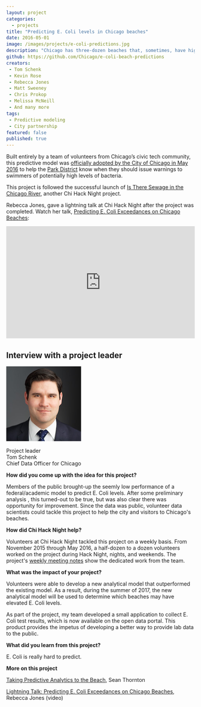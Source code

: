 ```yaml
---
layout: project
categories: 
  - projects
title: "Predicting E. Coli levels in Chicago beaches"
date: 2016-05-01
image: /images/projects/e-coli-predictions.jpg
description: "Chicago has three-dozen beaches that, sometimes, have high E. Coli levels. When do we need to warn the 9 million annual visitors of potentially high E. Coli levels? In 2016, members of Chi Hack Night built an improved statistical model to predict the E. coli levels at Chicago's beaches."
github: https://github.com/Chicago/e-coli-beach-predictions
creators: 
 - Tom Schenk
 - Kevin Rose
 - Rebecca Jones
 - Matt Sweeney
 - Chris Prokop
 - Melissa McNeill
 - And many more
tags:
 - Predictive modeling
 - City partnership
featured: false
published: true
---
```


Built entirely by a team of volunteers from Chicago’s civic tech community, this predictive model was [officially adopted by the City of Chicago in May 2016](/blog/2016/06/23/taking-predictive-analytics-to-the-beach.html) to help the [Park District](http://www.chicagoparkdistrict.com/) know when they should issue warnings to swimmers of potentially high levels of bacteria.

This project is followed the successful launch of [Is There Sewage in the Chicago River](http://istheresewageinthechicagoriver.com/), another Chi Hack Night project.

Rebecca Jones, gave a lightning talk at Chi Hack Night after the project was completed. Watch her talk, [Predicting E. Coli Exceedances on Chicago Beaches](https://youtube.com/watch?v=A9UPmQFACEA):

<iframe width="100%" height="300" src="https://www.youtube.com/embed/A9UPmQFACEA" frameborder="0" allowfullscreen></iframe>

<h2>Interview with a project leader</h2>

<p class='pull-left'>
<img class='img-rounded project-headshot hidden-phone' src='/images/people/tom_schenk_jr.jpg' alt='Tom Schenk' />
</p>

<p>
Project leader<br />
Tom Schenk<br />
Chief Data Officer for Chicago
</p>

<div class='clearfix'></div>

**How did you come up with the idea for this project?**

Members of the public brought-up the seemly low performance of a federal/academic model to predict E. Coli levels. After some preliminary analysis , this turned-out to be true, but was also clear there was opportunity for improvement. Since the data was public, volunteer data scientists could tackle this project to help the city and visitors to Chicago's beaches.

**How did Chi Hack Night help?**

Volunteers at Chi Hack Night tackled this project on a weekly basis. From November 2015 through May 2016, a half-dozen to a dozen volunteers worked on the project during Hack Night, nights, and weekends. The project's [weekly meeting notes](https://github.com/Chicago/e-coli-beach-predictions/wiki/ChiHackNight-Meeting-Notes) show the dedicated work from the team.

**What was the impact of your project?**

Volunteers were able to develop a new analytical model that outperformed the existing model. As a result, during the summer of 2017, the new analytical model will be used to determine which beaches may have elevated E. Coli levels.

As part of the project, my team developed a small application to collect E. Coli test results, which is now available on the open data portal. This product provides the impetus of developing a better way to provide lab data to the public.

**What did you learn from this project?**

E. Coli is really hard to predict.

**More on this project**

[Taking Predictive Analytics to the Beach](/blog/2016/06/23/taking-predictive-analytics-to-the-beach.html), Sean Thornton

[Lightning Talk: Predicting E. Coli Exceedances on Chicago Beaches](https://www.youtube.com/watch?v=A9UPmQFACEA), Rebecca Jones (video)
